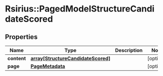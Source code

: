# Rsirius::PagedModelStructureCandidateScored


## Properties
Name | Type | Description | Notes
------------ | ------------- | ------------- | -------------
**content** | [**array[StructureCandidateScored]**](StructureCandidateScored.md) |  | [optional] 
**page** | [**PageMetadata**](PageMetadata.md) |  | [optional] 


